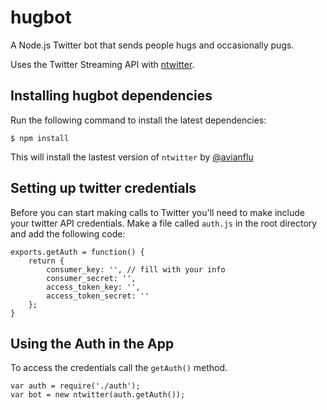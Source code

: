 hugbot
=============
A Node.js Twitter bot that sends people hugs and occasionally pugs.

Uses the Twitter Streaming API with [ntwitter](https://github.com/AvianFlu/ntwitter).

## Installing hugbot dependencies

Run the following command to install the latest dependencies: 

``` 
$ npm install
```

This will install the lastest version of `ntwitter` by [@avianflu](https://github.com/AvianFlu)


## Setting up twitter credentials

Before you can start making calls to Twitter you'll need to make include your twitter API credentials. Make a file called `auth.js` in the root directory and add the following code:

```
exports.getAuth = function() {
	return {
		consumer_key: '', // fill with your info
		consumer_secret: '',
		access_token_key: '',
		access_token_secret: ''
	};
}
```

## Using the Auth in the App

To access the credentials call the `getAuth()` method.

```
var auth = require('./auth');
var bot = new ntwitter(auth.getAuth());
```